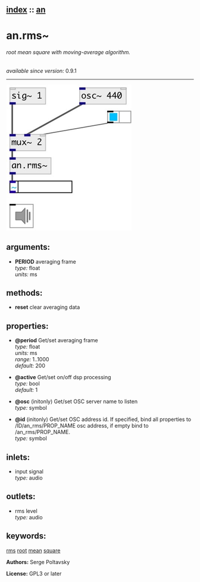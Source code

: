 [index](index.html) :: [an](category_an.html)
---

# an.rms~

###### root mean square with moving-average algorithm.

*available since version:* 0.9.1

---




[![example](../examples/img/an.rms~.jpg)](../examples/pd/an.rms~.pd)



## arguments:

* **PERIOD**
averaging frame<br>
_type:_ float<br>
_units:_ ms<br>



## methods:

* **reset**
clear averaging data<br>




## properties:

* **@period** 
Get/set averaging frame<br>
_type:_ float<br>
_units:_ ms<br>
_range:_ 1..1000<br>
_default:_ 200<br>

* **@active** 
Get/set on/off dsp processing<br>
_type:_ bool<br>
_default:_ 1<br>

* **@osc** (initonly)
Get/set OSC server name to listen<br>
_type:_ symbol<br>

* **@id** (initonly)
Get/set OSC address id. If specified, bind all properties to /ID/an_rms/PROP_NAME osc
address, if empty bind to /an_rms/PROP_NAME.<br>
_type:_ symbol<br>



## inlets:

* input signal<br>
_type:_ audio



## outlets:

* rms level<br>
_type:_ audio



## keywords:

[rms](keywords/rms.html)
[root](keywords/root.html)
[mean](keywords/mean.html)
[square](keywords/square.html)






**Authors:** Serge Poltavsky




**License:** GPL3 or later





